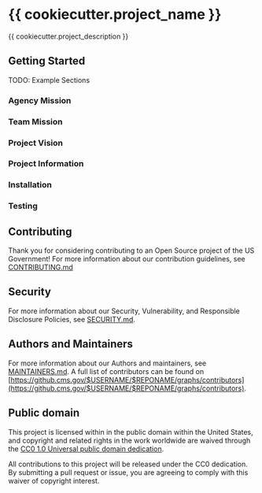 # {{ cookiecutter.project_name }}

{{ cookiecutter.project_description }}

## Getting Started

TODO: Example Sections

### Agency Mission

### Team Mission

### Project Vision

### Project Information
<!-- Example Innersource Project Info
 * [Project Website](https://cms.gov/digital-service-cms)
 * [Project Documentation:](https://confluence.cms.gov/)
 * [Project Sprint/Roadmap:](https://jira.cms.gov/)
 * [Project Slack Channel:](https://cmsgov.slack.com/archives/XXXXXXXXXX)
 * [Project Tools/Hosting/Deployment:](https://confluence.cms.gov)
 * Project Keyword(s) for Search: KEYWORD1, KEYWORD2
 * Project Members:
    * Team Lead, PO, Delivery Lead, Approvers, Trusted Committers etc.
-->

<!-- Example Open Source Info
 * [Project Website](https://cms.gov/digital-service-cms)
 * [Project Documentation:](https://confluence.cms.gov/)
 * Public Contact: opensource@cms.hhs.gov (**NOTE: Do not use individual/personal email addresses**)
 * Follow [@CMSgov](https://twitter.com/cmsgov) on Twitter for updates.
-->

### Installation

<!--- Example Install Instructions

1. Clone the repo

    `git clone https://github.com/cmsgov/{{ cookiecutter.project_repo_name }}.git`

1. Setup your development environment

    `python -m venv venv`

1. Install project dependencies

    `pip install -r requirements.txt`

    `yarn install package.json`

1. Run the test suite
    
    `pytest tests/tox.ini`

1. Start the webserver

    `make start`

1. Visit [localhost:9001](https://localhost:9001) to view the server
-->

### Testing

## Contributing

Thank you for considering contributing to an Open Source project of the US
Government! For more information about our contribution guidelines, see
[CONTRIBUTING.md](CONTRIBUTING.md)

## Security

For more information about our Security, Vulnerability, and Responsible
Disclosure Policies, see [SECURITY.md](SECURITY.md).

## Authors and Maintainers

For more information about our Authors and maintainers, see [MAINTAINERS.md](MAINTAINERS.md).
A full list of contributors can be found on [https://github.cms.gov/$USERNAME/$REPONAME/graphs/contributors](https://github.cms.gov/$USERNAME/$REPONAME/graphs/contributors).

## Public domain

This project is licensed within in the public domain within the United States,
and copyright and related rights in the work worldwide are waived through the
[CC0 1.0 Universal public domain
dedication](https://creativecommons.org/publicdomain/zero/1.0/).

All contributions to this project will be released under the CC0 dedication. By
submitting a pull request or issue, you are agreeing to comply with this waiver
of copyright interest.
